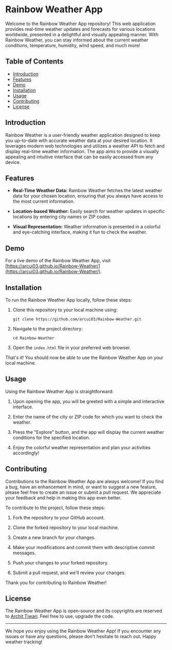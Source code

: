 # Rainbow Weather App

Welcome to the Rainbow Weather App repository! This web application provides real-time weather updates and forecasts for various locations worldwide, presented in a delightful and visually appealing manner. With Rainbow Weather, you can stay informed about the current weather conditions, temperature, humidity, wind speed, and much more!

## Table of Contents

- [Introduction](#introduction)
- [Features](#features)
- [Demo](#demo)
- [Installation](#installation)
- [Usage](#usage)
- [Contributing](#contributing)
- [License](#license)

## Introduction

Rainbow Weather is a user-friendly weather application designed to keep you up-to-date with accurate weather data at your desired location. It leverages modern web technologies and utilizes a weather API to fetch and display real-time weather information. The app aims to provide a visually appealing and intuitive interface that can be easily accessed from any device.

## Features

- **Real-Time Weather Data:** Rainbow Weather fetches the latest weather data for your chosen location, ensuring that you always have access to the most current information.

- **Location-based Weather:** Easily search for weather updates in specific locations by entering city names or ZIP codes.

- **Visual Representation:** Weather information is presented in a colorful and eye-catching interface, making it fun to check the weather.

## Demo

For a live demo of the Rainbow Weather App, visit [https://arcui03.github.io/Rainbow-Weather/](https://arcui03.github.io/Rainbow-Weather/).

## Installation

To run the Rainbow Weather App locally, follow these steps:

1. Clone this repository to your local machine using:

   ```
   git clone https://github.com/arcui03/Rainbow-Weather.git
   ```

2. Navigate to the project directory:

   ```
   cd Rainbow-Weather
   ```

3. Open the `index.html` file in your preferred web browser.

That's it! You should now be able to use the Rainbow Weather App on your local machine.

## Usage

Using the Rainbow Weather App is straightforward:

1. Upon opening the app, you will be greeted with a simple and interactive interface.

2. Enter the name of the city or ZIP code for which you want to check the weather.

3. Press the "Explore" button, and the app will display the current weather conditions for the specified location.

4. Enjoy the colorful weather representation and plan your activities accordingly!

## Contributing

Contributions to the Rainbow Weather App are always welcome! If you find a bug, have an enhancement in mind, or want to suggest a new feature, please feel free to create an issue or submit a pull request. We appreciate your feedback and help in making this app even better.

To contribute to the project, follow these steps:

1. Fork the repository to your GitHub account.

2. Clone the forked repository to your local machine.

3. Create a new branch for your changes.

4. Make your modifications and commit them with descriptive commit messages.

5. Push your changes to your forked repository.

6. Submit a pull request, and we'll review your changes.

Thank you for contributing to Rainbow Weather!

## License

The Rainbow Weather App is open-source and its copyrights are reserved to [Archit Tiwari](https://github.com/arcui03). Feel free to use, upgrade the code.

---

We hope you enjoy using the Rainbow Weather App! If you encounter any issues or have any questions, please don't hesitate to reach out. Happy weather tracking!
